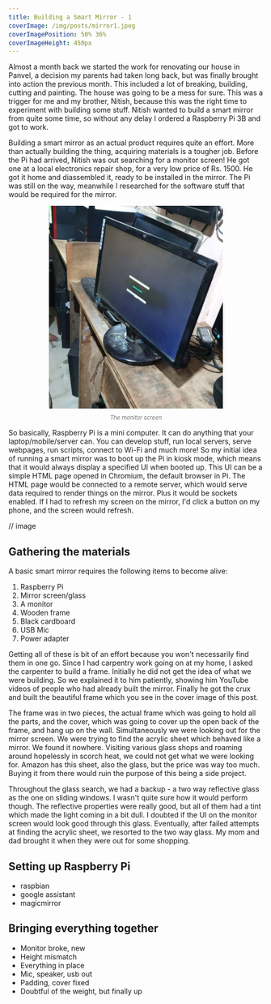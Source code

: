 ```yaml
---
title: Building a Smart Mirror - 1
coverImage: /img/posts/mirror1.jpeg
coverImagePosition: 50% 36%
coverImageHeight: 450px
---
```


Almost a month back we started the work for renovating our house in Panvel, a decision my parents had taken long back, but was finally brought into action<!-- excerpt --> the previous month. This included a lot of breaking, building, cutting and painting. The house was going to be a mess for sure. This was a trigger for me and my brother, Nitish, because this was the right time to experiment with building some stuff. Nitish wanted to build a smart mirror from quite some time, so without any delay I ordered a Raspberry Pi 3B and got to work.

Building a smart mirror as an actual product requires quite an effort. More than actually building the thing, acquiring materials is a tougher job. Before the Pi had arrived, Nitish was out searching for a monitor screen! He got one at a local electronics repair shop, for a very low price of Rs. 1500. He got it home and diassembled it, ready to be installed in the mirror. The Pi was still on the way, meanwhile I researched for the software stuff that would be required for the mirror.

<img src="/img/posts/mirror1-1.jpeg" style="height: 400px;width: auto; margin: auto;display: block" >

<p style="text-align: center; opacity: 0.6;font-size: 0.8em"><em>The monitor screen</em></p>

So basically, Raspberry Pi is a mini computer. It can do anything that your laptop/mobile/server can. You can develop stuff, run local servers, serve webpages, run scripts, connect to Wi-Fi and much more! So my initial idea of running a smart mirror was to boot up the Pi in kiosk mode, which means that it would always display a specified UI when booted up. This UI can be a simple HTML page opened in Chromium, the default browser in Pi. The HTML page would be connected to a remote server, which would serve data required to render things on the mirror. Plus it would be sockets enabled. If I had to refresh my screen on the mirror, I'd click a button on my phone, and the screen would refresh.

// image

## Gathering the materials

A basic smart mirror requires the following items to become alive:

1. Raspberry Pi
2. Mirror screen/glass
3. A monitor
4. Wooden frame
5. Black cardboard
6. USB Mic
7. Power adapter

Getting all of these is bit of an effort because you won't necessarily find them in one go. Since I had carpentry work going on at my home, I asked the carpenter to build a frame. Initially he did not get the idea of what we were building. So we explained it to him patiently, showing him YouTube videos of people who had already built the mirror. Finally he got the crux and built the beautiful frame which you see in the cover image of this post.

The frame was in two pieces, the actual frame which was going to hold all the parts, and the cover, which was going to cover up the open back of the frame, and hang up on the wall. Simultaneously we were looking out for the mirror screen. We were trying to find the acrylic sheet which behaved like a mirror. We found it nowhere. Visiting various glass shops and roaming around hopelessly in scorch heat, we could not get what we were looking for. Amazon has this sheet, also the glass, but the price was way too much. Buying it from there would ruin the purpose of this being a side project.

Throughout the glass search, we had a backup - a two way reflective glass as the one on sliding windows. I wasn't quite sure how it would perform though. The reflective properties were really good, but all of them had a tint which made the light coming in a bit dull. I doubted if the UI on the monitor screen would look good through this glass. Eventually, after failed attempts at finding the acrylic sheet, we resorted to the two way glass. My mom and dad brought it when they were out for some shopping.

## Setting up Raspberry Pi

-   raspbian
-   google assistant
-   magicmirror

## Bringing everything together

-   Monitor broke, new
-   Height mismatch
-   Everything in place
-   Mic, speaker, usb out
-   Padding, cover fixed
-   Doubtful of the weight, but finally up

